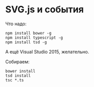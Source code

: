 ﻿SVG.js и события
================

Что надо:

```
npm install bower -g
npm install typescript -g
npm install tsd -g
```

А ещё Visual Studio 2015, желательно.

Собираем:

```
bower install
tsd install
tsc *.ts
```
